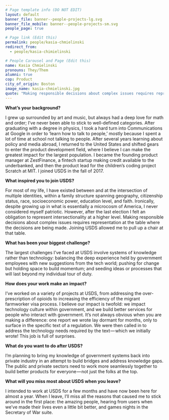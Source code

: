 ```yaml
---
# Page template info (DO NOT EDIT)
layout: default
banner_file: banner--people-projects-lg.svg
banner_file_mobile: banner--people-projects-sm.svg
people_page: true

# Page link (Edit this)
permalink: people/kasia-chmielinski
redirect_from:
  - people/kasia-chimielinski

# People Carousel and Page (Edit this)
name: Kasia Chmielinski
pronouns: They/Them
alumni: true
cop: Product
city_of_origin: Boston
image_name: kasia-chmielinski.jpg
quote: "Making responsible decisions about complex issues requires representation at the table where the decisions are being made."
---
```


**What’s your background?**

I grew up surrounded by art and music, but always had a deep love for math and order; I’ve never been able to stick to well-defined categories. After graduating with a degree in physics, I took a hard turn into Communications at Google in order to ‘learn how to talk to people,’ mostly because I spent a lot of time at school not talking to people. After several years learning about policy and media abroad, I returned to the United States and shifted gears to enter the product development field, where I believe I can make the greatest impact for the largest population. I became the founding product manager at ZestFinance, a fintech startup making credit available to the underbanked, and then the product lead for the children’s coding project Scratch at MIT. I joined USDS in the fall of 2017.

**What inspired you to join USDS?**

For most of my life, I have existed between and at the intersection of multiple identities, within a family structure spanning geography, citizenship status, race, socioeconomic power, education level, and faith. Ironically, despite growing up in what is essentially a microcosm of America, I never considered myself patriotic. However, after the last election I felt an obligation to represent intersectionality at a higher level. Making responsible decisions about complex issues requires representation at the table where the decisions are being made. Joining USDS allowed me to pull up a chair at that table.

**What has been your biggest challenge?**

The largest challenges I’ve faced at USDS involve systems of knowledge rather than technology: balancing the deep experience held by government employees with new suggestions from the tech world; pushing for change but holding space to build momentum; and seeding ideas or processes that will last beyond my individual tour of duty.

**How does your work make an impact?**

I’ve worked on a variety of projects at USDS, from addressing the over-prescription of opioids to increasing the efficiency of the migrant farmworker visa process. I believe our impact is twofold: we impact technology culture within government, and we build better services for people who interact with government. It’s not always obvious when you are making a difference: one report we wrote lay dormant for months, only to surface in the specific text of a regulation. We were then called in to address the technology needs required by the text — which we initially wrote! This job is full of surprises.

**What do you want to do after USDS?**

I’m planning to bring my knowledge of government systems back into private industry in an attempt to build bridges and address knowledge gaps. The public and private sectors need to work more seamlessly together to build better products for everyone — not just the folks at the top.

**What will you miss most about USDS when you leave?**

I intended to work at USDS for a few months and have now been here for almost a year. When I leave, I’ll miss all the reasons that caused me to stick around in the first place: the amazing people, hearing from users when we’ve made their lives even a little bit better, and games nights in the Secretary of War suite.
